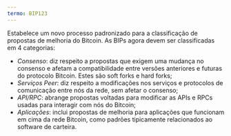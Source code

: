 ```yaml
---
termo: BIP123
---
```


Estabelece um novo processo padronizado para a classificação de propostas de melhoria do Bitcoin. As BIPs agora devem ser classificadas em 4 categorias:
* *Consenso*: diz respeito a propostas que exigem uma mudança no consenso e afetam a compatibilidade entre versões anteriores e futuras do protocolo Bitcoin. Estes são soft forks e hard forks;
* *Serviços Peer*: diz respeito a modificações nos serviços e protocolos de comunicação entre nós da rede, sem afetar o consenso;
* *API/RPC*: abrange propostas voltadas para modificar as APIs e RPCs usadas para interagir com nós do Bitcoin;
* *Aplicações*: inclui propostas de melhoria para aplicações que funcionam em cima da rede Bitcoin, como padrões tipicamente relacionados ao software de carteira.